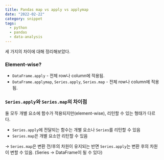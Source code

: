 ```yaml
---
title: Pandas map vs apply vs applymap
date: "2022-02-22"
category: snippet
tags:
  - python
  - pandas
  - data-analysis
---
```


세 가지의 차이에 대해 정리해보았다.

### Element-wise?

- `DataFrame.apply` - 전체 row나 column에 적용됨.
- `DataFrame.applymap`, `Series.apply`, `Series.map` - 전체 row나 column에 적용됨.

### `Series.apply`와 `Series.map`의 차이점

둘 모두 개별 요소에 함수가 적용되지만(element-wise), 리턴할 수 있는 형태가 다르다.

- `Series.apply`에 전달되는 함수는 개별 요소나 `Series`를 리턴할 수 있음
- `Series.map`은 개별 요소만 리턴할 수 있음

-> `Series.map`은 변환 전/후의 차원이 유지되는 반면 `Series.apply`는 변환 후의 차원이 변할 수 있음. (Series -> DataFrame이 될 수 있다)
